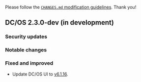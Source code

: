 Please follow the [`CHANGES.md` modification guidelines](https://github.com/dcos/dcos/wiki/CHANGES.md-guidelines). Thank you!

## DC/OS 2.3.0-dev (in development)


### Security updates


### Notable changes


### Fixed and improved

* Update DC/OS UI to [v6.1.16](https://github.com/dcos/dcos-ui/releases/tag/v6.1.16).
